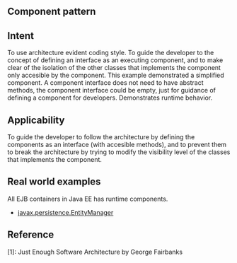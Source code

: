 ## Component pattern

## Intent
To use architecture evident coding style. To guide the developer to the concept of defining an interface as an 
executing component, and to make clear of the isolation of the other classes that implements the component only 
accesible by the component. This example demonstrated a simplified component. A component interface does not need to 
have  abstract methods, the component interface could be empty, just for guidance of defining a component for 
developers. Demonstrates runtime behavior.

## Applicability
To guide the developer to follow the architecture by defining the components as an interface (with accesible methods),
 and to prevent them to break the architecture by trying to modify the visibility level of the classes that implements 
 the component.

## Real world examples
All EJB containers in Java EE has runtime components.

* [javax.persistence.EntityManager](https://docs.oracle.com/javaee/7/api/javax/persistence/EntityManager.html)

## Reference
[1]: Just Enough Software Architecture by George Fairbanks